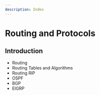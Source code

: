 ```yaml
---
description: Index
---
```


# Routing and Protocols



## Introduction

* Routing&#x20;
* Routing Tables and Algorithms
* Routing RIP
* OSPF
* BGP
* EIGRP



